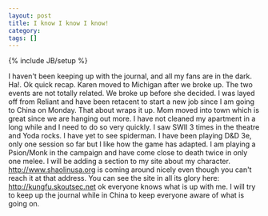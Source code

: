 ```yaml
---
layout: post
title: I know I know I know!
category: 
tags: []
---
```

{% include JB/setup %}

I haven't been keeping up with the journal, and all my fans are in the dark.
Ha!.  Ok quick recap.  Karen moved to Michigan after we broke up.
The two events are not totally related.  We broke up before she decided.
I was layed off from Reliant and have been retacent to start a new job
since I am going to China on Monday.  That about wraps it up.  Mom moved
into town which is great since we are hanging out more.  I have not cleaned
my apartment in a long while and I need to do so very quickly.
  I saw SWII 3 times in the theatre and Yoda rocks.  I have yet to see
spiderman.  I have been playing D&D 3e, only one session so far but I
like how the game has adapted.  I am playing a Psion/Monk in the campaign
and have come close to death twice in only one melee.  I will be adding a
section to my site about my character.
  http://www.shaolinusa.org is coming around nicely even though you can't
reach it at that address.  You can see the site in all its glory here:
http://kungfu.skoutsec.net
ok everyone knows what is up with me.  I will try to keep up the journal
while in China to keep everyone aware of what is going on.

